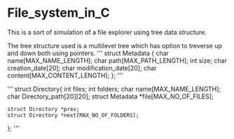 # File_system_in_C

This is a sort of simulation of a file explorer using tree data structure.

The tree structure used is a multilevel tree which has option to treverse up and down both using pointers.
'''
struct Metadata {
    char name[MAX_NAME_LENGTH];
    char path[MAX_PATH_LENGTH];
    int size;
    char creation_date[20];
    char modification_date[20];
    char content[MAX_CONTENT_LENGTH];
};
'''

'''
struct Directory{
    int files;
    int folders;
    char name[MAX_NAME_LENGTH];
    char Directory_path[20][20];
    struct Metadata *file[MAX_NO_OF_FILES];

    struct Directory *prev;
    struct Directory *next[MAX_NO_OF_FOLDERS];
};
'''

